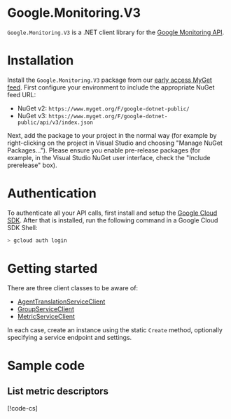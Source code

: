 # Google.Monitoring.V3

`Google.Monitoring.V3` is a .NET client library for the [Google
Monitoring API](https://cloud.google.com/monitoring/api/v3/).

# Installation

Install the `Google.Monitoring.V3` package from our
[early access MyGet
feed](https://www.myget.org/gallery/google-dotnet-public).
First configure your environment to include the appropriate NuGet feed
URL:

- NuGet v2: `https://www.myget.org/F/google-dotnet-public/`
- NuGet v3: `https://www.myget.org/F/google-dotnet-public/api/v3/index.json`

Next, add the package to your project in the normal way (for example
by right-clicking on the project in Visual Studio and choosing
"Manage NuGet Packages..."). Please ensure you enable pre-release
packages (for example, in the Visual Studio NuGet user interface,
check the "Include prerelease" box).

# Authentication

To authenticate all your API calls, first install and setup the
[Google Cloud SDK](https://cloud.google.com/sdk/). After that is
installed, run the following command in a Google Cloud SDK Shell:

```sh
> gcloud auth login
```

# Getting started

There are three client classes to be aware of:

- [AgentTranslationServiceClient](obj/api/Google.Monitoring.V3.AgentTranslationServiceClient.yml)
- [GroupServiceClient](obj/api/Google.Monitoring.V3.GroupServiceClient.yml)
- [MetricServiceClient](obj/api/Google.Monitoring.V3.MetricServiceClient.yml)

In each case, create an instance using the static `Create` method,
optionally specifying a service endpoint and settings.

# Sample code

## List metric descriptors

[!code-cs[](obj/snippets/Google.Monitoring.V3.MetricServiceClient.txt#ListMetricDescriptors)]
